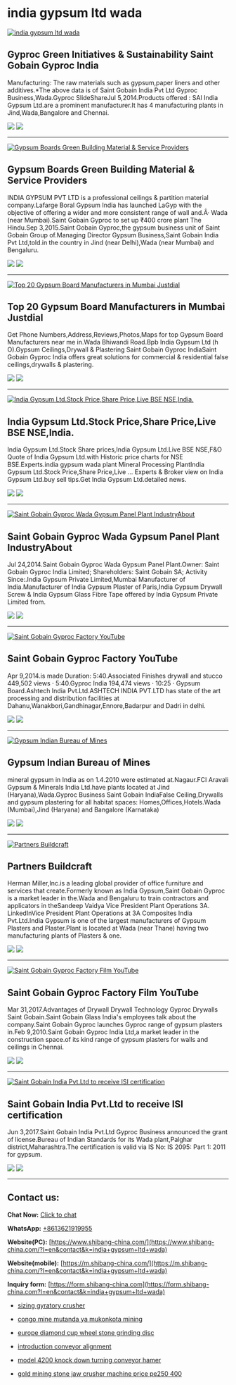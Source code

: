 # india gypsum ltd wada

<a href="https://swt.shibang-china.com/?l=en&img&k=india+gypsum+ltd+wada" target="_blank">![india gypsum ltd wada](http://static.shibang-china.com/all-800x300/1319.jpg)</a>

## Gyproc Green Initiatives &amp; Sustainability Saint Gobain Gyproc India
Manufacturing: The raw materials such as gypsum,paper liners and other additives.*The above data is of Saint Gobain India Pvt Ltd Gyproc Business,Wada.Gyproc SlideShareJul 5,2014.Products offered : SAI India Gypsum Ltd.are a prominent manufacturer.It has 4 manufacturing plants in Jind,Wada,Bangalore and Chennai.


<a href="https://whatsapp.shibangsoft.com/WhatsApp.php" target="_blank" title="WhatsApp">![](http://static.shibang-china.com/icon/whatsapp.png)</a> <a href="https://swt.shibang-china.com/?l=en&icon&k=india+gypsum+ltd+wada" target="_blank">![](http://static.shibang-china.com/icon/chat-en.png)</a>

---

<a href="https://swt.shibang-china.com/?l=en&img&k=india+gypsum+ltd+wada" target="_blank">![Gypsum Boards Green Building Material &amp; Service Providers](http://static.shibang-china.com/all-800x300/1361.jpg)</a>

## Gypsum Boards Green Building Material &amp; Service Providers
INDIA GYPSUM PVT LTD is a professional ceilings &amp; partition material company.Lafarge Boral Gypsum India has launched LaGyp with the objective of offering a wider and more consistent range of wall and.Â· Wada (near Mumbai).Saint Gobain Gyproc to set up ₹400 crore plant The Hindu.Sep 3,2015.Saint Gobain Gyproc,the gypsum business unit of Saint Gobain Group of.Managing Director Gypsum Business,Saint Gobain India Pvt Ltd,told.in the country in Jind (near Delhi),Wada (near Mumbai) and Bengaluru.


<a href="https://whatsapp.shibangsoft.com/WhatsApp.php" target="_blank" title="WhatsApp">![](http://static.shibang-china.com/icon/whatsapp.png)</a> <a href="https://swt.shibang-china.com/?l=en&icon&k=india+gypsum+ltd+wada" target="_blank">![](http://static.shibang-china.com/icon/chat-en.png)</a>

---

<a href="https://swt.shibang-china.com/?l=en&img&k=india+gypsum+ltd+wada" target="_blank">![Top 20 Gypsum Board Manufacturers in Mumbai Justdial](http://static.shibang-china.com/all-800x300/261.jpg)</a>

## Top 20 Gypsum Board Manufacturers in Mumbai Justdial
Get Phone Numbers,Address,Reviews,Photos,Maps for top Gypsum Board Manufacturers near me in.Wada Bhiwandi Road.Bpb India Gypsum Ltd (h O).Gypsum Ceilings,Drywall &amp; Plastering Saint Gobain Gyproc IndiaSaint Gobain Gyproc India offers great solutions for commercial &amp; residential false ceilings,drywalls &amp; plastering.


<a href="https://whatsapp.shibangsoft.com/WhatsApp.php" target="_blank" title="WhatsApp">![](http://static.shibang-china.com/icon/whatsapp.png)</a> <a href="https://swt.shibang-china.com/?l=en&icon&k=india+gypsum+ltd+wada" target="_blank">![](http://static.shibang-china.com/icon/chat-en.png)</a>

---

<a href="https://swt.shibang-china.com/?l=en&img&k=india+gypsum+ltd+wada" target="_blank">![India Gypsum Ltd.Stock Price,Share Price,Live BSE NSE,India.](http://static.shibang-china.com/all-800x300/662.jpg)</a>

## India Gypsum Ltd.Stock Price,Share Price,Live BSE NSE,India.
India Gypsum Ltd.Stock Share prices,India Gypsum Ltd.Live BSE NSE,F&amp;O Quote of India Gypsum Ltd.with Historic price charts for NSE BSE.Experts.india gypsum wada plant Mineral Processing PlantIndia Gypsum Ltd.Stock Price,Share Price,Live … Experts &amp; Broker view on India Gypsum Ltd.buy sell tips.Get India Gypsum Ltd.detailed news.


<a href="https://whatsapp.shibangsoft.com/WhatsApp.php" target="_blank" title="WhatsApp">![](http://static.shibang-china.com/icon/whatsapp.png)</a> <a href="https://swt.shibang-china.com/?l=en&icon&k=india+gypsum+ltd+wada" target="_blank">![](http://static.shibang-china.com/icon/chat-en.png)</a>

---

<a href="https://swt.shibang-china.com/?l=en&img&k=india+gypsum+ltd+wada" target="_blank">![Saint Gobain Gyproc Wada Gypsum Panel Plant IndustryAbout](http://static.shibang-china.com/all-800x300/1370.jpg)</a>

## Saint Gobain Gyproc Wada Gypsum Panel Plant IndustryAbout
Jul 24,2014.Saint Gobain Gyproc Wada Gypsum Panel Plant.Owner: Saint Gobain Gyproc India Limited; Shareholders: Saint Gobain SA; Activity Since:.India Gypsum Private Limited,Mumbai Manufacturer of India.Manufacturer of India Gypsum Plaster of Paris,India Gypsum Drywall Screw &amp; India Gypsum Glass Fibre Tape offered by India Gypsum Private Limited from.


<a href="https://whatsapp.shibangsoft.com/WhatsApp.php" target="_blank" title="WhatsApp">![](http://static.shibang-china.com/icon/whatsapp.png)</a> <a href="https://swt.shibang-china.com/?l=en&icon&k=india+gypsum+ltd+wada" target="_blank">![](http://static.shibang-china.com/icon/chat-en.png)</a>

---

<a href="https://swt.shibang-china.com/?l=en&img&k=india+gypsum+ltd+wada" target="_blank">![Saint Gobain Gyproc Factory YouTube](http://static.shibang-china.com/all-800x300/962.jpg)</a>

## Saint Gobain Gyproc Factory YouTube
Apr 9,2014.is made Duration: 5:40.Associated Finishes drywall and stucco 449,502 views &middot; 5:40.Gyproc India 194,474 views &middot; 10:25 &middot; Gypsum Board.Ashtech India Pvt.Ltd.ASHTECH INDIA PVT.LTD has state of the art processing and distribution facilities at Dahanu,Wanakbori,Gandhinagar,Ennore,Badarpur and Dadri in delhi.


<a href="https://whatsapp.shibangsoft.com/WhatsApp.php" target="_blank" title="WhatsApp">![](http://static.shibang-china.com/icon/whatsapp.png)</a> <a href="https://swt.shibang-china.com/?l=en&icon&k=india+gypsum+ltd+wada" target="_blank">![](http://static.shibang-china.com/icon/chat-en.png)</a>

---

<a href="https://swt.shibang-china.com/?l=en&img&k=india+gypsum+ltd+wada" target="_blank">![Gypsum Indian Bureau of Mines](http://static.shibang-china.com/all-800x300/361.jpg)</a>

## Gypsum Indian Bureau of Mines
mineral gypsum in India as on 1.4.2010 were estimated at.Nagaur.FCI Aravali Gypsum &amp; Minerals India Ltd.have plants located at Jind (Haryana),Wada.Gyproc Business Saint Gobain IndiaFalse Ceiling,Drywalls and gypsum plastering for all habitat spaces: Homes,Offices,Hotels.Wada (Mumbai),Jind (Haryana) and Bangalore (Karnataka)


<a href="https://whatsapp.shibangsoft.com/WhatsApp.php" target="_blank" title="WhatsApp">![](http://static.shibang-china.com/icon/whatsapp.png)</a> <a href="https://swt.shibang-china.com/?l=en&icon&k=india+gypsum+ltd+wada" target="_blank">![](http://static.shibang-china.com/icon/chat-en.png)</a>

---

<a href="https://swt.shibang-china.com/?l=en&img&k=india+gypsum+ltd+wada" target="_blank">![Partners Buildcraft](http://static.shibang-china.com/all-800x300/1109.jpg)</a>

## Partners Buildcraft
Herman Miller,Inc.is a leading global provider of office furniture and services that create.Formerly known as India Gypsum,Saint Gobain Gyproc is a market leader in the.Wada and Bengaluru to train contractors and applicators in theSandeep Vaidya Vice President Plant Operations 3A. LinkedInVice President Plant Operations at 3A Composites India Pvt.Ltd.India Gypsum is one of the largest manufacturers of Gypsum Plasters and Plaster.Plant is located at Wada (near Thane) having two manufacturing plants of Plasters &amp; one.


<a href="https://whatsapp.shibangsoft.com/WhatsApp.php" target="_blank" title="WhatsApp">![](http://static.shibang-china.com/icon/whatsapp.png)</a> <a href="https://swt.shibang-china.com/?l=en&icon&k=india+gypsum+ltd+wada" target="_blank">![](http://static.shibang-china.com/icon/chat-en.png)</a>

---

<a href="https://swt.shibang-china.com/?l=en&img&k=india+gypsum+ltd+wada" target="_blank">![Saint Gobain Gyproc Factory Film YouTube](http://static.shibang-china.com/all-800x300/446.jpg)</a>

## Saint Gobain Gyproc Factory Film YouTube
Mar 31,2017.Advantages of Drywall Drywall Technology Gyproc Drywalls Saint Gobain.Saint Gobain Glass India&#39;s employees talk about the company.Saint Gobain Gyproc launches Gyproc range of gypsum plasters in.Feb 9,2010.Saint Gobain Gyproc India Ltd,a market leader in the construction space.of its kind range of gypsum plasters for walls and ceilings in Chennai.


<a href="https://whatsapp.shibangsoft.com/WhatsApp.php" target="_blank" title="WhatsApp">![](http://static.shibang-china.com/icon/whatsapp.png)</a> <a href="https://swt.shibang-china.com/?l=en&icon&k=india+gypsum+ltd+wada" target="_blank">![](http://static.shibang-china.com/icon/chat-en.png)</a>

---

<a href="https://swt.shibang-china.com/?l=en&img&k=india+gypsum+ltd+wada" target="_blank">![Saint Gobain India Pvt.Ltd to receive ISI certification](http://static.shibang-china.com/all-800x300/1204.jpg)</a>

## Saint Gobain India Pvt.Ltd to receive ISI certification
Jun 3,2017.Saint Gobain India Pvt.Ltd Gyproc Business announced the grant of license.Bureau of Indian Standards for its Wada plant,Palghar district,Maharashtra.The certification is valid via IS No: IS 2095: Part 1: 2011 for gypsum.

<a href="https://whatsapp.shibangsoft.com/WhatsApp.php" target="_blank" title="WhatsApp">![](http://static.shibang-china.com/icon/whatsapp.png)</a> <a href="https://swt.shibang-china.com/?l=en&icon&k=india+gypsum+ltd+wada" target="_blank">![](http://static.shibang-china.com/icon/chat-en.png)</a>

---
## Contact us:

**Chat Now:** [Click to chat](https://swt.shibang-china.com?l=en&contact&k=india+gypsum+ltd+wada)

**WhatsApp:**  [+8613621919955](https://whatsapp.shibangsoft.com/WhatsApp.php)

**Website(PC):** [https://www.shibang-china.com/](https://www.shibang-china.com/?l=en&contact&k=india+gypsum+ltd+wada)

**Website(mobile):** [https://m.shibang-china.com/](https://m.shibang-china.com/?l=en&contact&k=india+gypsum+ltd+wada)

**Inquiry form:** [https://form.shibang-china.com](https://form.shibang-china.com?l=en&contact&k=india+gypsum+ltd+wada)

* [sizing gyratory crusher](../132/sizing%20gyratory%20crusher.md)

* [congo mine mutanda ya mukonkota mining](../135/congo%20mine%20mutanda%20ya%20mukonkota%20mining.md)

* [europe diamond cup wheel stone grinding disc](../135/europe%20diamond%20cup%20wheel%20stone%20grinding%20disc.md)

* [introduction conveyor alignment](../140/introduction%20conveyor%20alignment.md)

* [model 4200 knock down turning conveyor hamer](../126/model%204200%20knock%20down%20turning%20conveyor%20hamer.md)

* [gold mining stone jaw crusher machine price pe250 400](../133/gold%20mining%20stone%20jaw%20crusher%20machine%20price%20pe250%20400.md)